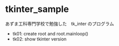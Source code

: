 # tkinter_sample

あずま工科専門学校で勉強した　tk_inter のプログラム

- tk01: create root and root.mainloop()
- tk02: show tkinter version
